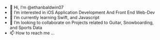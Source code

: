 - 👋 Hi, I’m @ethanbaldwin07
- 👀 I’m interested in iOS Application Development And Front End Web-Dev
- 🌱 I’m currently learning Swift, and Javascript
- 💞️ I’m looking to collaborate on Projects related to Guitar, Snowboarding, and Sports Data
- 📫 How to reach me ...

<!---
ethanbaldwin07/ethanbaldwin07 is a ✨ special ✨ repository because its `README.md` (this file) appears on your GitHub profile.
You can click the Preview link to take a look at your changes.
--->
